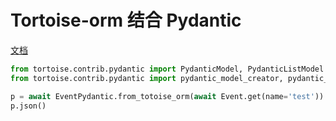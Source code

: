 # Tortoise-orm 结合 Pydantic

[文档](https://tortoise-orm.readthedocs.io/en/latest/examples/pydantic.html)

```python
from tortoise.contrib.pydantic import PydanticModel, PydanticListModel
from tortoise.contrib.pydantic import pydantic_model_creator, pydantic_queryset_creator
```

```python
p = await EventPydantic.from_totoise_orm(await Event.get(name='test'))
p.json()
```
